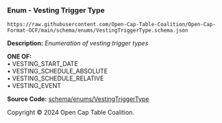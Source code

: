 ### Enum - Vesting Trigger Type

`https://raw.githubusercontent.com/Open-Cap-Table-Coalition/Open-Cap-Format-OCF/main/schema/enums/VestingTriggerType.schema.json`

**Description:** _Enumeration of vesting trigger types_

**ONE OF:**</br>&bull; VESTING_START_DATE </br>&bull; VESTING_SCHEDULE_ABSOLUTE </br>&bull; VESTING_SCHEDULE_RELATIVE </br>&bull; VESTING_EVENT

**Source Code:** [schema/enums/VestingTriggerType](../../../../schema/enums/VestingTriggerType.schema.json)

Copyright © 2024 Open Cap Table Coalition.
